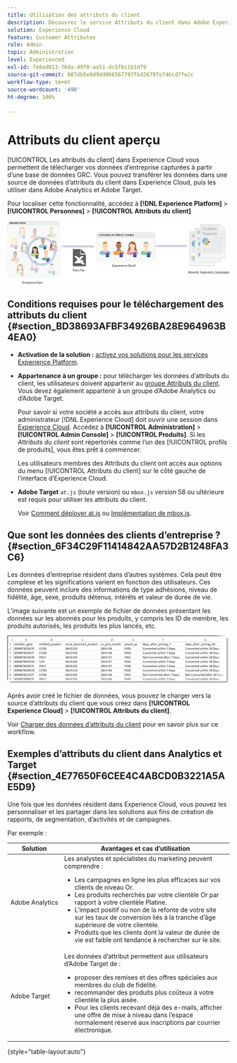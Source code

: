 ```yaml
---
title: Utilisation des attributs du client
description: Découvrez le service Attributs du client dans Adobe Experience Cloud. Découvrez comment transférer des données d’attributs du client pour les utiliser dans Adobe Analytics et Adobe Target.
solution: Experience Cloud
feature: Customer Attributes
role: Admin
topic: Administration
level: Experienced
exl-id: fe8ad013-76da-49f8-aa51-dc5f6c1b1d79
source-git-commit: 087db5e8d9dd066567797fb426797e746cd7fe2c
workflow-type: tm+mt
source-wordcount: '490'
ht-degree: 100%

---
```


# Attributs du client aperçu

[!UICONTROL Les attributs du client] dans Experience Cloud vous permettent de télécharger vos données d’entreprise capturées à partir d’une base de données GRC. Vous pouvez transférer les données dans une source de données d’attributs du client dans Experience Cloud, puis les utiliser dans Adobe Analytics et Adobe Target.

Pour localiser cette fonctionnalité, accédez à **[!DNL Experience Platform]** > **[!UICONTROL Personnes]** > **[!UICONTROL Attributs du client]**

![Présentation des Attributs du client](assets/custom_reports.png)

## Conditions requises pour le téléchargement des attributs du client {#section_BD38693AFBF34926BA28E964963B4EA0}

* **Activation de la solution :** [activez vos solutions pour les services Experience Platform](core-services.md#concept_07ED1D5C64234E77976E6D572E78FB9C).

* **Appartenance à un groupe :** pour télécharger les données d’attributs du client, les utilisateurs doivent appartenir au [groupe Attributs du client](admin-getting-started.md#task_3295A85536BF48899A1AB40D207E77E9). Vous devez également appartenir à un groupe d’Adobe Analytics ou d’Adobe Target.

   Pour savoir si votre société a accès aux attributs du client, votre administrateur [!DNL Experience Cloud] doit ouvrir une session dans [Experience Cloud](https://experience.adobe.com). Accédez à **[!UICONTROL Administration]** > **[!UICONTROL Admin Console]** > **[!UICONTROL Produits]**. Si les *Attributs du client* sont répertoriés comme l’un des [!UICONTROL profils de produits], vous êtes prêt à commencer.

   Les utilisateurs membres des Attributs du client ont accès aux options du menu [!UICONTROL Attributs du client] sur le côté gauche de l’interface d’Experience Cloud.

* **Adobe Target** `at.js` (toute version) ou `mbox.js` version 58 ou ultérieure est requis pour utiliser les attributs du client.

   Voir [Comment déployer at.js](https://experienceleague.adobe.com/docs/target/using/implement-target/client-side/deploy-at-js/how-to-deployatjs.html?lang=fr) ou [Implémentation de mbox.js](https://experienceleague.adobe.com/docs/target/using/implement-target/client-side/mbox-implement/mbox-download.html?lang=fr).

## Que sont les données des clients d’entreprise ? {#section_6F34C29F11414842AA57D2B1248FA3C6}

Les données d’entreprise résident dans d’autres systèmes. Cela peut être complexe et les significations varient en fonction des utilisateurs. Ces données peuvent inclure des informations de type adhésions, niveau de fidélité, âge, sexe, produits détenus, intérêts et valeur de durée de vie.

L’image suivante est un exemple de fichier de données présentant les données sur les abonnés pour les produits, y compris les ID de membre, les produits autorisés, les produits les plus lancés, etc.

![En quoi consistent les données client d’entreprise ?](assets/01_crs_usecase.png)

Après avoir créé le fichier de données, vous pouvez le charger vers la source d’attributs du client que vous créez dans **[!UICONTROL Experience Cloud]** > **[!UICONTROL Attributs du client]**.

Voir [Charger des données d’attributs du client](t-crs-usecase.md#task_BCC327B2A0EF4A1BBB2934013AB92B78) pour en savoir plus sur ce workflow.

## Exemples d’attributs du client dans Analytics et Target {#section_4E77650F6CEE4C4ABCD0B3221A5AE5D9}

Une fois que les données résident dans Experience Cloud, vous pouvez les personnaliser et les partager dans les solutions aux fins de création de rapports, de segmentation, d’activités et de campagnes.

Par exemple :

| Solution | Avantages et cas d’utilisation |
|--- |--- |
| Adobe Analytics | Les analystes et spécialistes du marketing peuvent comprendre :<ul><li>Les campagnes en ligne les plus efficaces sur vos clients de niveau Or.</li><li>Les produits recherchés par votre clientèle Or par rapport à votre clientèle Platine.</li><li>L’impact positif ou non de la refonte de votre site sur les taux de conversion liés à la tranche d’âge supérieure de votre clientèle.</li><li>Produits que les clients dont la valeur de durée de vie est faible ont tendance à rechercher sur le site.</li></ul> |
| Adobe Target | Les données d’attribut permettent aux utilisateurs d’Adobe Target de :<ul><li>proposer des remises et des offres spéciales aux membres du club de fidélité.</li><li>recommander des produits plus coûteux à votre clientèle la plus aisée.</li><li>Pour les clients recevant déjà des e-mails, afficher une offre de mise à niveau dans l’espace normalement réservé aux inscriptions par courrier électronique.</li></ul> |

{style=&quot;table-layout:auto&quot;}
